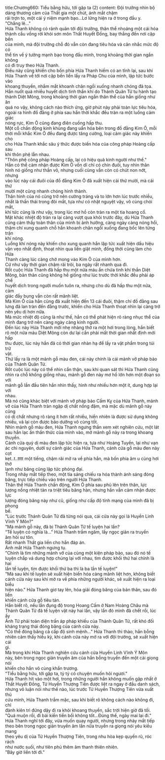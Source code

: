 title:Chương660: Tiểu bằng hữu, tới gặp ta (2)
content:
Đội trưởng nhìn bộ dáng thương cảm của Thất gia một chút, ánh mắt chậm<br>rãi trợn to, một cái ý niệm mạnh bạo…Lơ lửng hiện ra ở trong đầu y.<br>"Chẳng lẽ..."<br>Hứa Thanh không có rảnh quản tới đội trưởng, thân thể nhoáng một cái hóa<br>thành cầu vồng rời khỏi sơn môn Thất Huyết Đồng, bay thẳng đến nơi cập bến<br>của mình, mà đội trưởng chỗ đó vẫn còn đang tiêu hóa và cân nhắc mức độ có<br>thể tin về ý tưởng mạnh bạo trong đầu mình, trong khoảng thời gian ngắn không<br>có đi truy theo Hứa Thanh.<br>Điều này cũng khiến cho bốn phía Hứa Thanh hiếm có an tĩnh lại, sau khi<br>Hứa Thanh về tới nơi cập bến liền lấy ra Pháp Chu của mình, lập tức bước vào<br>khoang thuyền, nhắm mắt khoanh chân ngồi xuống nhanh chóng đả tọa.<br>Hắn nuốt quá nhiều huyết dịch tinh thần khí do Thánh Quân Tử tu hành tạo<br>thành Diệt Mông, trong khoảng thời gian ngắn thân thể của hắn giống như ăn<br>quá no vậy, không cách nào thích ứng, giờ phút này phải toàn lực tiêu hóa,<br>ngoài ra hình đồ đằng ở phía sau hắn thời khắc đều tràn ra một luồng cảm giác<br>nóng rực, Kim Ô cũng đang điên cuồng hấp thu.<br>Một cỗ chấn động kinh khủng đang uẩn hóa bên trong đồ đằng Kim Ô, mỗi<br>thời mỗi khắc Kim Ô đều đang được tăng cường, loại cảm giác này khiến cho<br>cho Hứa Thanh khắc sâu ý thức được biến hóa của công pháp Hoàng cấp sau<br>khi thôn phệ lẫn nhau.<br>"Thôn phệ công pháp Hoàng cấp, lại có hiệu quả kinh người như thế."<br>Hắn có thể cảm nhận được Kim Ô vốn dĩ chỉ có chín đuôi, tuy nhìn thân<br>hình nó giống như thần võ, nhưng cuối cùng vẫn còn có chút non nớt, nhưng<br>vào lúc này cái đuôi của đồ đằng Kim Ô đã xuất hiện cái thứ mười, mà cái thứ<br>mười một cũng nhanh chóng hình thành.<br>Thân hình của nó cũng trở nên cường tráng và to lớn hơn lúc trước nhiều,<br>nhất là thần thái trong đôi mắt, tựa như có nhật nguyệt vậy, vô cùng chói mắt,<br>khí tức cũng là như vậy, trong lúc mơ hồ còn tràn ra một tia hoang cổ.<br>Mặt khác nhiệt độ tràn ra lại càng vượt qua khỏi trước đây, dù Hứa Thanh<br>cũng cảm thấy toàn thân của mình bị ảnh hưởng, càng ngày càng nóng hổi,<br>thậm chí xung quanh chỗ hắn khoanh chân ngồi xuống đang bốc lên từng trận<br>khí nóng.<br>Luồng khí nóng này khiến cho xung quanh hắn lập tức xuất hiện dấu hiệu<br>vặn vẹo nhất định, thoạt nhìn qua liền giật mình, đồng thời cũng làm cho Hứa<br>Thanh càng lúc càng chờ mong vào Kim Ô của mình hơn.<br>Cứ như vậy thời gian chậm rãi trôi, ba ngày rất nhanh qua đi.<br>Rốt cuộc Hứa Thanh đã hấp thu một nửa máu ẩn chứa tinh khí thần Diệt<br>Mông, bản thân cũng không hề giống như lúc trước thời khắc đều phải áp chế<br>huyết dịch trong người muốn tuôn ra, nhưng cho dù đã hấp thu một nửa, cảm<br>giác đầy bụng vẫn còn rất mãnh liệt.<br>Mà Kim Ô của hắn cũng đã xuất hiện đến 13 cái đuôi, thậm chí đồ đằng sau<br>lưng đã lan tràn đến đằng trước, khiến cho Hứa Thanh thoạt nhìn lại càng trở<br>nên yêu dị hơn nữa.<br>Mà mức nhiệt độ cũng là như thế, hắn có thể phát hiện rõ ràng nhục thể của<br>mình đang trở nên càng ngày càng kinh người.<br>Đến lúc này Hứa Thanh mới nhẹ nhàng thở ra một hơi trong lòng, hắn biết<br>rõ một nửa máu Diệt Mông còn dư lại cần phải mất thời gian nhất định mới hấp<br>thu được, lúc này hắn đã có thời gian nhàn hạ để lấy ra vật phẩm trong túi trữ<br>vật.<br>Thứ lấy ra là một mảnh gỗ màu đen, cái này chính là cái mảnh vỡ pháp bảo<br>của Thánh Quân Tử.<br>Rốt cuộc lúc này có thể nhìn cẩn thận, sau khi quan sát thì Hứa Thanh cũng<br>nhìn ra chỗ không giống nhau, mảnh gỗ đen này mơ hồ lớn hơn một đoạn so với<br>mảnh gỗ lần đầu tiên hắn nhìn thấy, hình như nhiều hơn một ít, dung hợp lại với<br>nhau.<br>Mà nó cũng khác biệt với mảnh vỡ pháp bảo Cấm Kỵ của Hứa Thanh, mảnh<br>vỡ của Hứa Thanh tràn ngập dị chất nồng đậm, mà mặc dù mảnh gỗ này cũng<br>có dị chất nhưng rõ ràng ít hơn rất nhiều, hiển nhiên là được sử dụng không<br>nhiều, vả lại còn được bảo dưỡng vô cùng tốt.<br>Nhìn mảnh gỗ màu đen, Hứa Thanh ngưng thần xem xét nghiên cứu, một lát<br>sau hắn lạc ấn thần thức của mình vào, mở mảnh gỗ này ra trong khoang<br>thuyền.<br>Cánh cửa quỷ dị màu đen lập tức hiện ra, tựa như Hoàng Tuyền, lại như vạn<br>ác chi nguyên, dưới sự cảnh giác của Hứa Thanh, cánh cửa gỗ màu đen này cọt<br>kẹt..t..tttt một tiếng, chậm rãi mở ra về phía hắn, mà bốn phía âm u cùng hơi thở<br>lạnh như băng cũng lập tức phóng đại.<br>Trong nháy mắt tiếp theo, một tia sáng chiếu ra hóa thành ánh sáng đóng<br>băng, trực tiếp chiếu vào trên người Hứa Thanh.<br>Thân thể Hứa Thanh chấn động, Kim Ô phía sau phủ lên trên thân, lực<br>lượng nồng nhiệt tản ra triệt tiêu băng hàn, nhưng hắn vẫn cảm nhận được lực<br>lượng đóng băng này như cũ, giống như cấp độ tính mạng của mình đã bị phong<br>bế.<br>"Lúc trước Thánh Quân Tử đã từng nói qua, cái cửa này gọi là Huyền Linh<br>Vĩnh Ý Môn?"<br>"Mà mảnh gỗ này, đã bị Thánh Quân Tử tế luyện hai lần?<br>“Tế luyện có nghĩa là..." Hứa Thanh trầm ngâm, lấy ngọc giản ra truyền<br>âm hỏi sư tôn.<br>Rất nhanh Thất gia liền cho hắn đáp án.<br>Ánh mắt Hứa Thanh ngưng tụ.<br>"Chính là tìm những mảnh vỡ của cùng một kiện pháp bảo, sau đó nó tế<br>luyện chắp vá dung hợp chúng lại với nhau, tìm được khối thứ hai chính là hai<br>lần tế luyện, tìm được khối thứ ba thì là ba lần tế luyện!"<br>"Mà sau khi tế luyện sẽ xuất hiện biến hóa càng mãnh liệt hơn, không biết<br>cánh cửa này sau khi mở ra về phía những người khác, sẽ xuất hiện ra loại biểu<br>hiện nào." Hứa Thanh giơ tay lên, hóa giải đóng băng của bản thân, sau đó liền<br>khiến cánh cửa gỗ tiêu tán.<br>Hắn biết rõ, nếu lần đụng độ trong Hoang Cấm ở Nam Hoàng Châu mà<br>Thánh Quân Tử đã tế luyện vật này hai lần, vậy lần đó mình đã chết rồi, lúc ấy<br>Ảnh Tử phải toàn diện trấn áp pháp khiếu của Thánh Quân Tử, rất khó đối<br>kháng trạng thái đóng băng của cánh cửa này.<br>"Có thể đóng băng cả cấp độ sinh mệnh..." Hứa Thanh thì thào, hắn bỗng<br>nhiên cảm thấy hiếu kỳ, khi cánh cửa này mở ra với đội trưởng, sẽ xuất hiện cái<br>gì.<br>Mà trong khi Hứa Thanh nghiên cứu cánh cửa Huyền Linh Vĩnh Ý Môn<br>này, bên trong ngọc giản truyền âm của hắn bỗng truyền đến một cái giọng nói<br>khiến cho hắn vô cùng khẩn trương.<br>"Tiểu bằng hữu, tới gặp ta, tỷ tỷ có chuyện muốn hỏi ngươi."<br>Hứa Thanh hít vào một hơi, trong những người hắn không muốn gặp nhất ở<br>Thất Huyết Đồng, Tử Huyền Thượng Tiên được liệt ra ngay ở đầu danh sách,<br>nhưng vô luận nói như thế nào, lúc trước Tử Huyền Thượng Tiên vừa xuất thủ<br>cứu mình, Hứa Thanh trầm mặc, sau khi biết rõ không cách nào không đi, chỉ<br>đành kiên trì đứng dậy đi ra khỏi khoang thuyền, sắc trời hiện giờ đã tối.<br>"Quá muộn rồi, đi bái kiến tiền bối không tốt…Đúng thế, ngày mai lại đi."<br>Hứa Thanh nghĩ tới đây, vừa muốn quay người, nhưng trong nháy mắt tiếp<br>theo bên trong ngọc giản truyền âm lần nữa truyền ra giọng nói yêu kiều mang<br>theo yêu dị của Tử Huyền Thượng Tiên, trong nhu hòa kẹp quyến rũ, róc rách<br>như nước suối, như tiên phủ thêm âm thanh thiên nhiên.<br>"Bây giờ liền tới đi."